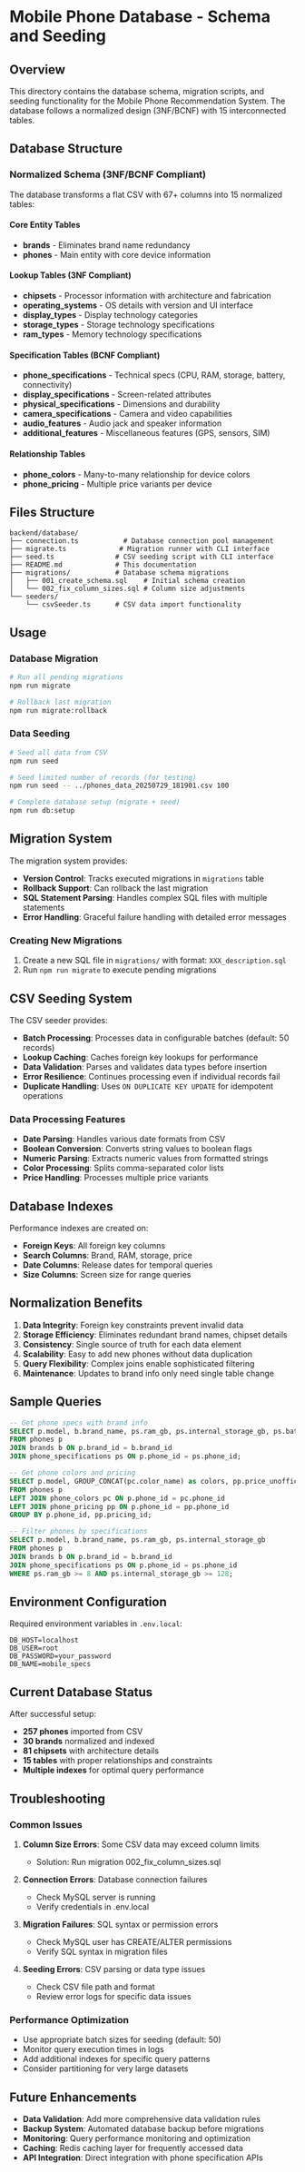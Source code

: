 # Mobile Phone Database - Schema and Seeding

## Overview

This directory contains the database schema, migration scripts, and seeding functionality for the Mobile Phone Recommendation System. The database follows a normalized design (3NF/BCNF) with 15 interconnected tables.

## Database Structure

### Normalized Schema (3NF/BCNF Compliant)

The database transforms a flat CSV with 67+ columns into 15 normalized tables:

#### Core Entity Tables
- **brands** - Eliminates brand name redundancy
- **phones** - Main entity with core device information

#### Lookup Tables (3NF Compliant)
- **chipsets** - Processor information with architecture and fabrication
- **operating_systems** - OS details with version and UI interface
- **display_types** - Display technology categories
- **storage_types** - Storage technology specifications
- **ram_types** - Memory technology specifications

#### Specification Tables (BCNF Compliant)
- **phone_specifications** - Technical specs (CPU, RAM, storage, battery, connectivity)
- **display_specifications** - Screen-related attributes
- **physical_specifications** - Dimensions and durability
- **camera_specifications** - Camera and video capabilities
- **audio_features** - Audio jack and speaker information
- **additional_features** - Miscellaneous features (GPS, sensors, SIM)

#### Relationship Tables
- **phone_colors** - Many-to-many relationship for device colors
- **phone_pricing** - Multiple price variants per device

## Files Structure

```
backend/database/
├── connection.ts           # Database connection pool management
├── migrate.ts             # Migration runner with CLI interface
├── seed.ts               # CSV seeding script with CLI interface
├── README.md             # This documentation
├── migrations/           # Database schema migrations
│   ├── 001_create_schema.sql    # Initial schema creation
│   └── 002_fix_column_sizes.sql # Column size adjustments
└── seeders/
    └── csvSeeder.ts      # CSV data import functionality
```

## Usage

### Database Migration

```bash
# Run all pending migrations
npm run migrate

# Rollback last migration
npm run migrate:rollback
```

### Data Seeding

```bash
# Seed all data from CSV
npm run seed

# Seed limited number of records (for testing)
npm run seed -- ../phones_data_20250729_181901.csv 100

# Complete database setup (migrate + seed)
npm run db:setup
```

## Migration System

The migration system provides:
- **Version Control**: Tracks executed migrations in `migrations` table
- **Rollback Support**: Can rollback the last migration
- **SQL Statement Parsing**: Handles complex SQL files with multiple statements
- **Error Handling**: Graceful failure handling with detailed error messages

### Creating New Migrations

1. Create a new SQL file in `migrations/` with format: `XXX_description.sql`
2. Run `npm run migrate` to execute pending migrations

## CSV Seeding System

The CSV seeder provides:
- **Batch Processing**: Processes data in configurable batches (default: 50 records)
- **Lookup Caching**: Caches foreign key lookups for performance
- **Data Validation**: Parses and validates data types before insertion
- **Error Resilience**: Continues processing even if individual records fail
- **Duplicate Handling**: Uses `ON DUPLICATE KEY UPDATE` for idempotent operations

### Data Processing Features

- **Date Parsing**: Handles various date formats from CSV
- **Boolean Conversion**: Converts string values to boolean flags
- **Numeric Parsing**: Extracts numeric values from formatted strings
- **Color Processing**: Splits comma-separated color lists
- **Price Handling**: Processes multiple price variants

## Database Indexes

Performance indexes are created on:
- **Foreign Keys**: All foreign key columns
- **Search Columns**: Brand, RAM, storage, price
- **Date Columns**: Release dates for temporal queries
- **Size Columns**: Screen size for range queries

## Normalization Benefits

1. **Data Integrity**: Foreign key constraints prevent invalid data
2. **Storage Efficiency**: Eliminates redundant brand names, chipset details
3. **Consistency**: Single source of truth for each data element
4. **Scalability**: Easy to add new phones without data duplication
5. **Query Flexibility**: Complex joins enable sophisticated filtering
6. **Maintenance**: Updates to brand info only need single table change

## Sample Queries

```sql
-- Get phone specs with brand info
SELECT p.model, b.brand_name, ps.ram_gb, ps.internal_storage_gb, ps.battery_capacity 
FROM phones p 
JOIN brands b ON p.brand_id = b.brand_id 
JOIN phone_specifications ps ON p.phone_id = ps.phone_id;

-- Get phone colors and pricing
SELECT p.model, GROUP_CONCAT(pc.color_name) as colors, pp.price_unofficial 
FROM phones p 
LEFT JOIN phone_colors pc ON p.phone_id = pc.phone_id 
LEFT JOIN phone_pricing pp ON p.phone_id = pp.phone_id 
GROUP BY p.phone_id, pp.pricing_id;

-- Filter phones by specifications
SELECT p.model, b.brand_name, ps.ram_gb, ps.internal_storage_gb
FROM phones p
JOIN brands b ON p.brand_id = b.brand_id
JOIN phone_specifications ps ON p.phone_id = ps.phone_id
WHERE ps.ram_gb >= 8 AND ps.internal_storage_gb >= 128;
```

## Environment Configuration

Required environment variables in `.env.local`:
```
DB_HOST=localhost
DB_USER=root
DB_PASSWORD=your_password
DB_NAME=mobile_specs
```

## Current Database Status

After successful setup:
- **257 phones** imported from CSV
- **30 brands** normalized and indexed
- **81 chipsets** with architecture details
- **15 tables** with proper relationships and constraints
- **Multiple indexes** for optimal query performance

## Troubleshooting

### Common Issues

1. **Column Size Errors**: Some CSV data may exceed column limits
   - Solution: Run migration 002_fix_column_sizes.sql

2. **Connection Errors**: Database connection failures
   - Check MySQL server is running
   - Verify credentials in .env.local

3. **Migration Failures**: SQL syntax or permission errors
   - Check MySQL user has CREATE/ALTER permissions
   - Verify SQL syntax in migration files

4. **Seeding Errors**: CSV parsing or data type issues
   - Check CSV file path and format
   - Review error logs for specific data issues

### Performance Optimization

- Use appropriate batch sizes for seeding (default: 50)
- Monitor query execution times in logs
- Add additional indexes for specific query patterns
- Consider partitioning for very large datasets

## Future Enhancements

- **Data Validation**: Add more comprehensive data validation rules
- **Backup System**: Automated database backup before migrations
- **Monitoring**: Query performance monitoring and optimization
- **Caching**: Redis caching layer for frequently accessed data
- **API Integration**: Direct integration with phone specification APIs